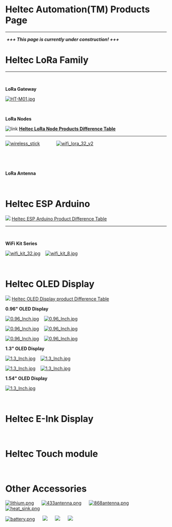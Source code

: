 # Heltec Automation(TM) Products Page

***
&nbsp;***+++ This page is currently under construction! +++***

# Heltec LoRa Family
***
&nbsp;

**LoRa Gateway**

[![HT-M01.jpg](http://heltec.cn/img/ht_m01.jpg)](en/products/lora/lora_gateway/ht-m01/ht-m01)

&nbsp;

**LoRa Nodes**

![link](http://www.heltec.cn/icon/link.png) **[Heltec LoRa Node Products Difference Table](en/products/lora/lora_node/heltec_lora_node_list_eu.md)** 

***

[![wireless_stick](http://heltec.cn/img/wireless_stick_home.jpg)](en/products/lora/lora_node/wireless_stick/wireless_stick)&nbsp;&nbsp;&nbsp; &nbsp;&nbsp;&nbsp;&nbsp;&nbsp;&nbsp;&nbsp;&nbsp;&nbsp;[![wifi_lora_32_v2](http://heltec.cn/img/wifi_lora_32_home.jpg)](en/products/lora/lora_node/wifi_lora_32/wifi_lora_32)

&nbsp;

&nbsp;

**LoRa Antenna**

&nbsp;



# Heltec ESP Arduino

![](http://heltec.cn/icon/link.png) [Heltec ESP Arduino Product Difference Table](en/products/esp_arduino/heltec_esp_arduino_list_eu.md)

***
&nbsp;

**WiFi Kit Series**

[![wifi_kit_32.jpg](http://heltec.cn/img/wifi_kit_32.jpg)](en/products/esp_arduino/wifi_kit_32/wifi_kit_32)&nbsp;&nbsp;&nbsp; [![wifi_kit_8.jpg](http://heltec.cn/img/wifi_kit_8.jpg)](en/products/esp_arduino/wifi_kit_8/wifi_kit_8)

&nbsp;

# Heltec OLED Display

![](http://heltec.cn/icon/link.png) [Heltec OLED Display product Difference Table](en/products/display/oled/heltec_oled_display_list_eu.md)

**0.96" OLED Display**

[![0.96_Inch.jpg](https://heltecdotcn.wpcomstaging.com/wp-content/uploads/2019/03/0.96ssd1306_blue.jpg)](en/products/display/oled/0.96_Inch/0.96_Inch)&nbsp;&nbsp;&nbsp; [![0.96_Inch.jpg](http://www.heltec.cn/img/0.96ssd1306.jpg)](en/products/display/oled/0.96_Inch/0.96_Inch)



[![0.96_Inch.jpg](http://www.heltec.cn/img/0.96ssd1306_white.jpg)](en/products/display/oled/0.96_Inch/0.96_Inch)&nbsp;&nbsp;&nbsp; [![0.96_Inch.jpg](http://www.heltec.cn/img/0.96ssd1306_iic_yellow.jpg)](en/products/display/oled/0.96_Inch/0.96_Inch)&nbsp;&nbsp;&nbsp; 



[![0.96_Inch.jpg](http://www.heltec.cn/img/0.96ssd1306_iic_white.jpg)](en/products/display/oled/0.96_Inch/0.96_Inch)&nbsp;&nbsp;&nbsp; [![0.96_Inch.jpg](http://www.heltec.cn/img/0.96ssd1306_iic_blue.jpg)](en/products/display/oled/0.96_Inch/0.96_Inch)





**1.3" OLED Display**

[![1.3_Inch.jpg](http://www.heltec.cn/img/1.3sh1106_blue.jpg)](en/products/display/oled/1.3_Inch/1.3_Inch)&nbsp;&nbsp;&nbsp; [![1.3_Inch.jpg](http://www.heltec.cn/img/1.3sh1106_white.jpg)](en/products/display/oled/1.3_Inch/1.3_Inch)

[![1.3_Inch.jpg](http://www.heltec.cn/img/1.3sh1106_iic_blue.jpg)](en/products/display/oled/1.3_Inch/1.3_Inch)&nbsp;&nbsp;&nbsp; [![1.3_Inch.jpg](http://www.heltec.cn/img/1.3sh1106_iic_white.jpg)](en/products/display/oled/1.3_Inch/1.3_Inch)





**1.54" OLED Display**

 [![1.3_Inch.jpg](http://www.heltec.cn/img/1.54spd0301_iic_white.jpg)](en/products/display/oled/1.54_Inch/1.54_Inch)



&nbsp;

# Heltec E-Ink Display

&nbsp;

# Heltec Touch module

&nbsp;

# Other Accessories





[![lithium.png](http://www.heltec.cn/img/lithium.png)](en/products/accessories/lithium/lithium)&nbsp;&nbsp;&nbsp;&nbsp;&nbsp;&nbsp;[![433antenna.png](http://www.heltec.cn/img/433antenna.png)](en/products/accessories/antenna/433_antenna/433_antenna)&nbsp;&nbsp;&nbsp;&nbsp;&nbsp;&nbsp;[![868antenna.png](http://wwww.heltec.cn/img/868antenna.png)](en/products/accessories/antenna/868_antenna/868_antenna)&nbsp;&nbsp;&nbsp;&nbsp;&nbsp;&nbsp;[![heat_sink.png](http://www.heltec.cn/img/heat_sink.png)](en/products/accessories/heat_sink/heat_sink)

[![battery.png](www.heltec.cn/img/battery.png)](en/products/accessories/battery/battery)&nbsp;&nbsp;&nbsp;&nbsp;&nbsp;&nbsp;[![](www.heltec.cn/img/solar_panel.png)](en/products/accessories/solar_panel/solar_panel)&nbsp;&nbsp;&nbsp;&nbsp;&nbsp;&nbsp;[![](www.heltec.cn/img/ch340g.png)](en/products/accessories/ch340g/ch340g)&nbsp;&nbsp;&nbsp;&nbsp;&nbsp;&nbsp;[![](www.heltec.cn/img/sd_card.png)](en/products/accessories/sd_card/sd_card)

<!-- GitHub Buttons -->

<script async defer src="https://buttons.github.io/buttons.js"></script>

